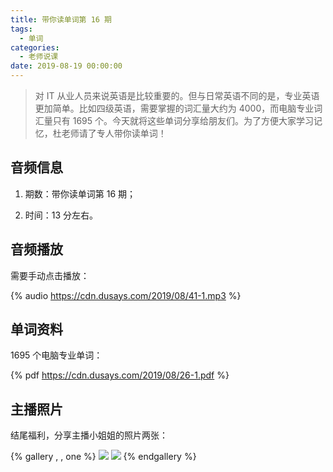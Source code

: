 ```yaml
---
title: 带你读单词第 16 期
tags:
  - 单词
categories:
  - 老师说课
date: 2019-08-19 00:00:00
---
```


> 对 IT 从业人员来说英语是比较重要的。但与日常英语不同的是，专业英语更加简单。比如四级英语，需要掌握的词汇量大约为 4000，而电脑专业词汇量只有 1695 个。今天就将这些单词分享给朋友们。为了方便大家学习记忆，杜老师请了专人带你读单词！

<!-- more -->

## 音频信息

1. 期数：带你读单词第 16 期；

2. 时间：13 分左右。

## 音频播放

需要手动点击播放：

{% audio https://cdn.dusays.com/2019/08/41-1.mp3 %}

## 单词资料

1695 个电脑专业单词：

{% pdf https://cdn.dusays.com/2019/08/26-1.pdf %}

## 主播照片

结尾福利，分享主播小姐姐的照片两张：

{% gallery , , one %}
![](https://cdn.dusays.com/2019/08/41-1.jpg)
![](https://cdn.dusays.com/2019/08/41-2.jpg)
{% endgallery %}